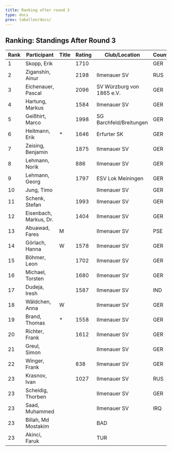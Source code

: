 ```yaml
---
title: Ranking after round 3
type: docs
prev: tabellen/docs/
---
```



## Ranking: Standings After Round 3

| Rank | Participant         | Title | Rating | Club/Location            | Country | W | D | L | Points | BH  | SB  | ARO  | WIN |
|------|---------------------|-------|--------|--------------------------|---------|---|---|---|--------|-----|-----|------|-----|
| 1    | Skopp, Erik         |       | 1710   |                          | GER     | 3 | 0 | 0 | 3.0    | 3.0 | 3.00 | 1335 | 3   |
| 2    | Ziganshin, Ainur    |       | 2198   | Ilmenauer SV             | RUS     | 2 | 1 | 0 | 2.5    | 6.0 | 4.75 | 1988 | 2   |
| 3    | Eichenauer, Pascal  |       | 2096   | SV Würzburg von 1865 e.V.| GER     | 2 | 1 | 0 | 2.5    | 5.5 | 4.25 | 1959 | 2   |
| 4    | Hartung, Markus     |       | 1584   | Ilmenauer SV             | GER     | 2 | 1 | 0 | 2.5    | 3.0 | 2.25 | 1565 | 2   |
| 5    | Geißhirt, Marco     |       | 1998   | SG Barchfeld/Breitungen  | GER     | 2 | 0 | 1 | 2.0    | 5.5 | 3.00 | 1865 | 2   |
| 6    | Heitmann, Erik      | *     | 1646   | Erfurter SK              | GER     | 2 | 0 | 1 | 2.0    | 5.5 | 2.50 | 1391 | 2   |
| 7    | Zeising, Benjamin   |       | 1875   | Ilmenauer SV             | GER     | 2 | 0 | 1 | 2.0    | 5.0 | 2.50 | 1727 | 2   |
| 8    | Lehmann, Norik      |       | 886    | Ilmenauer SV             | GER     | 2 | 0 | 1 | 2.0    | 4.0 | 2.00 | 1344 | 2   |
| 9    | Lehmann, Georg      |       | 1797   | ESV Lok Meiningen        | GER     | 2 | 0 | 1 | 2.0    | 3.0 | 1.00 | 1452 | 2   |
| 10   | Jung, Timo          |       |        | Ilmenauer SV             | GER     | 2 | 0 | 1 | 2.0    | 2.5 | 1.00 | 1511 | 2   |
| 11   | Schenk, Stefan      |       | 1993   | Ilmenauer SV             | GER     | 1 | 1 | 1 | 1.5    | 5.0 | 2.25 | 1537 | 1   |
| 12   | Eisenbach, Markus, Dr.|    | 1404   | Ilmenauer SV             | GER     | 1 | 1 | 1 | 1.5    | 5.0 | 1.75 | 1690 | 1   |
| 13   | Abuawad, Fares      | M     |        | Ilmenauer SV             | PSE     | 1 | 0 | 2 | 1.0    | 6.0 | 1.00 | 1436 | 1   |
| 14   | Görlach, Hanna      | W     | 1578   | Ilmenauer SV             | GER     | 1 | 0 | 2 | 1.0    | 5.5 | 1.50 | 1440 | 1   |
| 15   | Böhmer, Leon        |       | 1702   | Ilmenauer SV             | GER     | 1 | 0 | 2 | 1.0    | 5.0 | 1.00 | 1462 | 1   |
| 16   | Michael, Torsten    |       | 1680   | Ilmenauer SV             | GER     | 1 | 0 | 2 | 1.0    | 5.0 | 0.00 | 1506 | 1   |
| 17   | Dudeja, Iresh       |       | 1587   | Ilmenauer SV             | IND     | 1 | 0 | 2 | 1.0    | 3.5 | 1.00 | 1129 | 1   |
| 18   | Wäldchen, Anna      | W     |        | Ilmenauer SV             | GER     | 1 | 0 | 2 | 1.0    | 3.0 | 0.00 | 1072 | 1   |
| 19   | Brand, Thomas       | *     | 1558   | Ilmenauer SV             | GER     | 0 | 1 | 2 | 0.5    | 6.0 | 0.50 | 1436 | 0   |
| 20   | Richter, Frank      |       | 1612   | Ilmenauer SV             | GER     | 0 | 1 | 2 | 0.5    | 5.5 | 0.75 | 1660 | 0   |
| 21   | Greul, Simon        |       |        | Ilmenauer SV             | GER     | 0 | 1 | 2 | 0.5    | 3.5 | 0.25 | 1344 | 0   |
| 22   | Winger, Frank       |       | 838    | Ilmenauer SV             | GER     | 0 | 0 | 3 | 0.0    | 4.5 | 0.00 | 1093 | 0   |
| 23   | Krasnov, Ivan       |       | 1027   | Ilmenauer SV             | RUS     | 0 | 0 | 0 | 0.0    | 4.5 | 0.00 | 0    | 0   |
| 23   | Scheidig, Thorben   |       |        | Ilmenauer SV             | GER     | 0 | 0 | 0 | 0.0    | 4.5 | 0.00 | 0    | 0   |
| 23   | Saad, Muhammed      |       |        | Ilmenauer SV             | IRQ     | 0 | 0 | 0 | 0.0    | 4.5 | 0.00 | 0    | 0   |
| 23   | Billah, Md Mostakim |       |        | BAD                      |         | 0 | 0 | 0 | 0.0    | 4.5 | 0.00 | 0    | 0   |
| 23   | Akinci, Faruk       |       |        | TUR                      |         | 0 | 0 | 0 | 0.0    | 4.5 | 0.00 | 0    | 0   |
